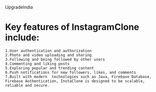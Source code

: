 ﻿ UpgradeIndia
# Key features of InstagramClone include:
	1.User authentication and authorization
	2.Photo and video uploading and sharing
	3.Following and being followed by other users
	4.Commenting and liking posts
	5.Exploring popular and trending content
	6.Push notifications for new followers, likes, and comments
	7.Built with modern  technologies such as Java, Firebase Database, Firebase Authentication, InstaClone is designed to be scalable, reliable and secure.
 		
